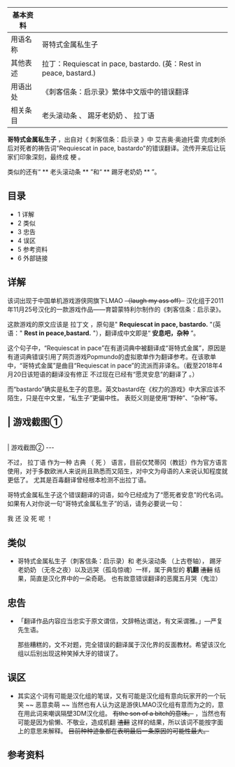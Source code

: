 |  **基本资料**  ||
|---|---|
|用语名称  |  哥特式金属私生子   |
|其他表述  |  拉丁：Requiescat in pace, bastardo.  (英：Rest in peace, bastard.)   |
|用语出处  |  《刺客信条：启示录》繁体中文版中的错误翻译   |
|相关条目  |  老头滚动条  、  踢牙老奶奶  、  拉丁语   |
  
**哥特式金属私生子** ，出自对《  刺客信条：启示录  》中  艾吉奥·奥迪托雷  完成刺杀后对死者的祷告词"Requiescat in pace,
bastardo"的错误翻译。流传开来后让玩家们印象深刻，最终成  梗  。

类似的还有“ ** 老头滚动条  ** ”和“ ** 踢牙老奶奶  ** ”。

##  目录

  * 1  详解 
  * 2  类似 
  * 3  忠告 
  * 4  误区 
  * 5  参考资料 
  * 6  外部链接 

##  详解

该词出现于中国单机游戏游侠网旗下LMAO ~~（laugh my ass off）~~
汉化组于2011年11月25号汉化的一款游戏作品——育碧蒙特利尔制作的《刺客信条：启示录》。

这款游戏的原文应该是  拉丁文  ，原句是" **Requiescat in pace, bastardo.** "(英语：" **Rest in
peace,bastard.** "），翻译成中文即是“ **安息吧，杂种** ”。

这个句子中，“Requiescat in
pace”在有道词典中被翻译成“哥特式金属”，原因是有道词典错误引用了网页游戏Popmundo的虚拟歌单作为翻译参考。在该歌单中，“哥特式金属”是曲目“Requiescat
in pace”的流派而非译名。（截至2018年4月20日该短语的翻译没有修正  不过现在已经有“愿灵安息”的翻译了  。）

而“bastardo”确实是私生子的意思。英文bastard在《权力的游戏》中大家应该不陌生，只是在中文里，“私生子”更偏中性。
表贬义则是使用“野种”、“杂种”等。

|  游戏截图①  
---  
</br>  
|  游戏截图②  
---  
</br>  
  
不过，  拉丁语  作为一种  古典  （  死  ）
语言，目前仅梵蒂冈（教廷）作为官方语言使用，对于多数欧洲人来说尚且熟悉而又陌生，对中文为母语的人来说认知程度就更低了。
尤其是百毒翻译曾经根本检测不出拉丁语。

哥特式金属私生子这个错误翻译的词语，如今已经成为了“愿死者安息”的代名词。如果有人对你说一句“哥特式金属私生子”的话，请务必要说一句：

我  还  没  死  呢  ！

##  类似

  * 哥特式金属私生子（刺客信条：启示录）和  老头滚动条  （上古卷轴），  踢牙老奶奶  （无冬之夜）以及远哭（孤岛惊魂）一样，属于典型的 **机翻** ~~渣翻~~ 结果，简直是汉化界中的一朵奇葩。  也有故意错误翻译的恶魔五月哭（鬼泣） 

##  忠告

  * 「翻译作品内容应当忠实于原文谓信，文辞畅达谓达，有文采谓雅。」—严复先生语。 

     那些糟糕的，文不对题，完全错误的翻译属于汉化界的反面教材。希望该汉化组以后别出现这种笑掉大牙的错误了。 

##  误区

  * 其实这个词有可能是汉化组的笔误，又有可能是汉化组有意向玩家开的一个玩笑 ~~ 恶意卖萌  ~~ 当然也有人认为这是游侠LMAO汉化组有意而为之的，意在用此词来嘲讽隔壁3DM汉化组。  ~~有the son of a bitch的意味。~~ ，当然也有可能是因为偷懒、不敬业，造成机翻 ~~渣翻~~ 这样的结果，所以该词不能按字面上的意思来解释。 ~~目前种种迹象都在表明最后一条原因的可能性最大。~~

##  参考资料

  